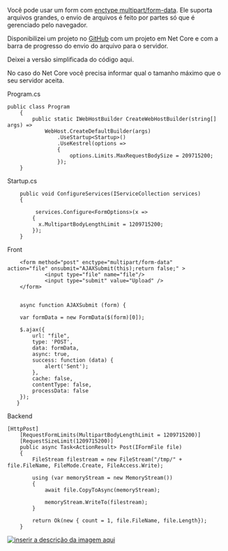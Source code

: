 Você pode usar um form com [enctype multipart/form-data][1]. Ele suporta arquivos grandes, o envio de arquivos é feito por partes só que é gerenciado pelo navegador.

Disponibilizei um projeto no [GitHub][2] com um projeto em Net Core e com a barra de progresso do envio do arquivo para o servidor.


Deixei a versão simplificada do código aqui.

No caso do Net Core você precisa informar qual o tamanho máximo que o seu servidor aceita.

Program.cs

    public class Program
        {
            public static IWebHostBuilder CreateWebHostBuilder(string[] args) =>
                WebHost.CreateDefaultBuilder(args)
                    .UseStartup<Startup>()
                    .UseKestrel(options =>
                    {
                        options.Limits.MaxRequestBodySize = 209715200;
                    });
        }


Startup.cs

        public void ConfigureServices(IServiceCollection services)
        {
            
             services.Configure<FormOptions>(x =>
            {
              x.MultipartBodyLengthLimit = 1209715200;
            });
        }



Front

        <form method="post" enctype="multipart/form-data" 
    action="file" onsubmit="AJAXSubmit(this);return false;" >
                <input type="file" name="file"/>
                <input type="submit" value="Upload" />            
        </form>


        async function AJAXSubmit (form) {

        var formData = new FormData($(form)[0]);

        $.ajax({
            url: "file",
            type: 'POST',
            data: formData,
            async: true,
            success: function (data) {
                alert('Sent');
            },
            cache: false,
            contentType: false,
            processData: false
        });
       }


Backend

    [HttpPost]
        [RequestFormLimits(MultipartBodyLengthLimit = 1209715200)]
        [RequestSizeLimit(1209715200)]
        public async Task<ActionResult> Post(IFormFile file)
        {
            FileStream filestream = new FileStream("/tmp/" + file.FileName, FileMode.Create, FileAccess.Write);

            using (var memoryStream = new MemoryStream())
            {
                await file.CopyToAsync(memoryStream);
             
                memoryStream.WriteTo(filestream);
            }

            return Ok(new { count = 1, file.FileName, file.Length});
        }

[![inserir a descrição da imagem aqui][3]][3]


  [1]: https://www.w3.org/TR/html401/interact/forms.html#h-17.13.4.2
  [2]: https://github.com/rafaelchagasb/upload-net-core2-with-progress-bar
  [3]: https://i.stack.imgur.com/TNi8a.gif
 
